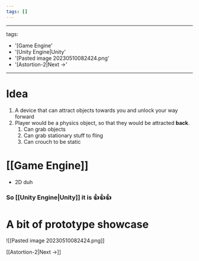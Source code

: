 ```yaml
---
tags: []
---
```


---
tags:
- '[Game Engine'
- '[Unity Engine|Unity'
- '[Pasted image 20230510082424.png'
- '[Astortion-2|Next ->'
---

# Idea
1. A device that can attract objects towards you and unlock your way forward
2. Player would be a physics object, so that they would be attracted **back**.
	1. Can grab objects
	2. Can grab stationary stuff to fling
	3. Can crouch to be static

# [[Game Engine]]
- 2D duh
### So [[Unity Engine|Unity]] it is 👍👍👍

# A bit of prototype showcase
![[Pasted image 20230510082424.png]]

[[Astortion-2|Next ->]]